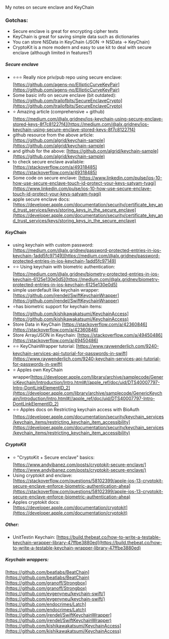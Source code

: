 My notes on secure enclave and KeyChain<!--more-->

### Gotchas:
- Secure enclave is great for encrypting cipher texts
- KeyChain is great for saving simple data such as dictionaries
- You can store NSData in KeyChain (JSON -> NSData -> KeyChain)
- CryptoKit is a more modern and easy to use kit to deal with secure enclave (although limited in features?)

##### Secure enclave
- ⭐⭐⭐ Really nice priv/pub repo using secure enclave: [https://github.com/agens-no/EllipticCurveKeyPair](https://github.com/agens-no/EllipticCurveKeyPair)  
- Some basic info on secure enclave (bit outdated): [https://github.com/trailofbits/SecureEnclaveCrypto](https://github.com/trailofbits/SecureEnclaveCrypto)
- ⭐ Amazing article (comprehensive + github) [https://medium.com/@alx.gridnev/ios-keychain-using-secure-enclave-stored-keys-8f7c81227f4](https://medium.com/@alx.gridnev/ios-keychain-using-secure-enclave-stored-keys-8f7c81227f4)  
- github resource from the above article: [https://github.com/algrid/keychain-sample](https://github.com/algrid/keychain-sample)  
- and github for the above: [https://github.com/algrid/keychain-sample](https://github.com/algrid/keychain-sample)
- to check secure enclave available: [https://stackoverflow.com/a/49318485](https://stackoverflow.com/a/49318485)
- Some code on secure enclave: [https://www.linkedin.com/pulse/ios-10-how-use-secure-enclave-touch-id-protect-your-keys-satyam-tyagi](https://www.linkedin.com/pulse/ios-10-how-use-secure-enclave-touch-id-protect-your-keys-satyam-tyagi)
- apple secure enclave docs: [https://developer.apple.com/documentation/security/certificate_key_and_trust_services/keys/storing_keys_in_the_secure_enclave](https://developer.apple.com/documentation/security/certificate_key_and_trust_services/keys/storing_keys_in_the_secure_enclave)

##### KeyChain
- using keychain with custom password: [https://medium.com/@alx.gridnev/password-protected-entries-in-ios-keychain-1add5fc97149](https://medium.com/@alx.gridnev/password-protected-entries-in-ios-keychain-1add5fc97149)
- ⭐⭐ Using keychain with biometric authentication: [https://medium.com/@alx.gridnev/biometry-protected-entries-in-ios-keychain-6125e130e0d5](https://medium.com/@alx.gridnev/biometry-protected-entries-in-ios-keychain-6125e130e0d5)
- simple userdefault like keychain wrapper: [https://github.com/jrendel/SwiftKeychainWrapper](https://github.com/jrendel/SwiftKeychainWrapper)
- ⭐has biometric support for keychain items: [https://github.com/kishikawakatsumi/KeychainAccess](https://github.com/kishikawakatsumi/KeychainAccess)
- Store Data in KeyChain [https://stackoverflow.com/a/42360846](https://stackoverflow.com/a/42360846)  
- Store Array/JSON in Keychain: [https://stackoverflow.com/a/49450486](https://stackoverflow.com/a/49450486)  
- ⭐⭐ KeyChainWrapper tutorial: [https://www.raywenderlich.com/9240-keychain-services-api-tutorial-for-passwords-in-swift](https://www.raywenderlich.com/9240-keychain-services-api-tutorial-for-passwords-in-swift)  
- ⭐ Apples own KeyChain wrapper[https://developer.apple.com/library/archive/samplecode/GenericKeychain/Introduction/Intro.html#//apple_ref/doc/uid/DTS40007797-Intro-DontLinkElementID_2](https://developer.apple.com/library/archive/samplecode/GenericKeychain/Introduction/Intro.html#//apple_ref/doc/uid/DTS40007797-Intro-DontLinkElementID_2)
- ⭐⭐ Apples docs on Restricting keychain access with BioAuth [https://developer.apple.com/documentation/security/keychain_services/keychain_items/restricting_keychain_item_accessibility](https://developer.apple.com/documentation/security/keychain_services/keychain_items/restricting_keychain_item_accessibility)

##### CryptoKit
- ⭐ "CryptoKit + Secure enclave" basics: [https://www.andyibanez.com/posts/cryptokit-secure-enclave/](https://www.andyibanez.com/posts/cryptokit-secure-enclave/)
- Using cryptokit and enclave: [https://stackoverflow.com/questions/58102399/apple-ios-13-cryptokit-secure-enclave-enforce-biometric-authentication-ahea](https://stackoverflow.com/questions/58102399/apple-ios-13-cryptokit-secure-enclave-enforce-biometric-authentication-ahea)
- Apples cryptokit docs: [https://developer.apple.com/documentation/cryptokit](https://developer.apple.com/documentation/cryptokit)

##### Other:
- UnitTestin Keychain: [https://build.thebeat.co/how-to-write-a-testable-keychain-wrapper-library-47ffbe3880ed](https://build.thebeat.co/how-to-write-a-testable-keychain-wrapper-library-47ffbe3880ed)

##### Keychain wrappers:
[https://github.com/beatlabs/BeatChain](https://github.com/beatlabs/BeatChain)  
[https://github.com/granoff/Strongbox](https://github.com/granoff/Strongbox)  
[https://github.com/evgenyneu/keychain-swift/](https://github.com/evgenyneu/keychain-swift/)   
[https://github.com/endocrimes/Latch](https://github.com/endocrimes/Latch)   
[https://github.com/jrendel/SwiftKeychainWrapper](https://github.com/jrendel/SwiftKeychainWrapper)  
[https://github.com/kishikawakatsumi/KeychainAccess](https://github.com/kishikawakatsumi/KeychainAccess)   
